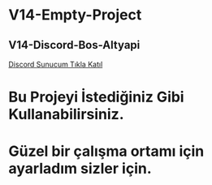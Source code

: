 # V14-Empty-Project
## V14-Discord-Bos-Altyapi
[Discord Sunucum Tıkla Katıl](https://discord.gg/ARk93R54yb)

# Bu Projeyi İstediğiniz Gibi Kullanabilirsiniz.
# Güzel bir çalışma ortamı için ayarladım sizler için.
